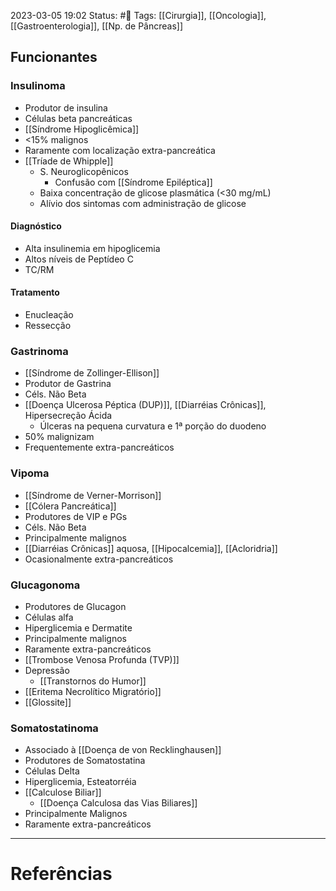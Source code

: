 2023-03-05 19:02
Status: #🌱 
Tags: [[Cirurgia]], [[Oncologia]], [[Gastroenterologia]], [[Np. de Pâncreas]]
<br/>
## Funcionantes
### Insulinoma
- Produtor de insulina
- Células beta pancreáticas
- [[Síndrome Hipoglicêmica]]
- <15% malignos
- Raramente com localização extra-pancreática
- [[Tríade de Whipple]]
	- S. Neuroglicopênicos
		- Confusão com [[Síndrome Epiléptica]]
	- Baixa concentração de glicose plasmática (<30 mg/mL)
	- Alívio dos sintomas com administração de glicose
#### Diagnóstico
- Alta insulinemia em hipoglicemia
- Altos níveis de Peptídeo C
- TC/RM
#### Tratamento
- Enucleação
- Ressecção
### Gastrinoma
- [[Síndrome de Zollinger-Ellison]]
- Produtor de Gastrina
- Céls. Não Beta
- [[Doença Ulcerosa Péptica (DUP)]], [[Diarréias Crônicas]], Hipersecreção Ácida
	- Úlceras na pequena curvatura e 1ª porção do duodeno
- 50% malignizam
- Frequentemente extra-pancreáticos
### Vipoma
- [[Síndrome de Verner-Morrison]]
- [[Cólera Pancreática]]
- Produtores de VIP e PGs
- Céls. Não Beta
- Principalmente malignos
- [[Diarréias Crônicas]] aquosa, [[Hipocalcemia]], [[Acloridria]]
- Ocasionalmente extra-pancreáticos
### Glucagonoma
- Produtores de Glucagon
- Células alfa
- Hiperglicemia e Dermatite
- Principalmente malignos
- Raramente extra-pancreáticos
- [[Trombose Venosa Profunda (TVP)]]
- Depressão
	- [[Transtornos do Humor]]
- [[Eritema Necrolítico Migratório]]
- [[Glossite]]
### Somatostatinoma
- Associado à [[Doença de von Recklinghausen]]
- Produtores de Somatostatina
- Células Delta
- Hiperglicemia, Esteatorréia
- [[Calculose Biliar]]
	- [[Doença Calculosa das Vias Biliares]]
- Principalmente Malignos
- Raramente extra-pancreáticos
____
# Referências

